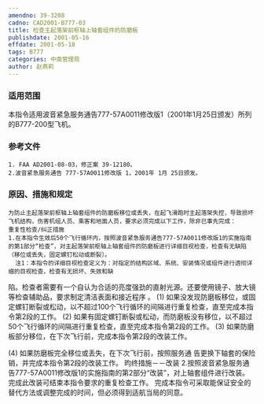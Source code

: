 ```yaml
---
amendno: 39-3208
cadno: CAD2001-B777-03
title: 检查主起落架前枢轴上轴套组件的防磨板
publishdate: 2001-05-16
effdate: 2001-05-18
tags: B777
categories: 中南管理局
author: 赵燕莉
---
```


### 适用范围 
本指令适用波音紧急服务通告777-57A0011修改版1（2001年1月25日颁发）所列的B777-200型飞机。

### 参考文件
    1. FAA AD2001-08-03，修正案 39-12180。
    2.波音紧急服务通告 777-57A0011修改版 1，2001年 1月 25日颁发。

### 原因、措施和规定 
    为防止主起落架前枢轴上轴套组件的防磨板移位或丢失，在起飞滑跑时主起落架失控，导致损坏飞机结构，伤害机组人员、乘客和地面人员，要求必须完成以下工作，除非已事先完成： 
    重复性检查/纠正措施 
    1.在本指令生效后50个飞行循环内，按照波音紧急服务通告777-57A0011修改版1的实施指南的第1部分“检查”，对主起落架前枢轴上轴套组件的防磨板进行详细目视检查，检查有无缺陷（移位或丢失，固定螺钉松动或断裂〕。 
      注1：本指令的详细目视检查定义为：对指定的结构区域、系统、安装情况或组件进行透彻详细的目视检查，检查有无损坏、失效和缺
  
陷。检查者需要有一个自认为合适的亮度强劲的直射光源。还要使用镜子、放大镜等检查辅助品，要求制定清洁表面和接近程序 。 
(1) 如果没发现防磨板移位，或固定螺钉断裂或松动，以不超过100个飞行循环的间隔进行重复检查，直至完成本指令第2段的工作。
 (2) 如果有固定螺钉断裂或松动，而防磨板没有移位，以不超过50个飞行循环的间隔进行重复检查，直至完成本指令第2段的工作。
      (3) 如果防磨板部分移位，在下次飞行前，完成本指令第2段的改装工作。 

(4) 如果防磨板完全移位或丢失，在下次飞行前，按照服务通
告更换下轴套的保险销，并完成本指令第2段的改装工作。     昀终措施－－改装 
     2.按照波音紧急服务通告777-57A0011修改版1的实施指南的第2部分“改装”，对上轴套组件进行改装。完成此改装可结束本指令要求的重复检查工作。 
     完成本指令可采取能保证安全的替代方法或调整完成的时间，但必须得到适航当局的同意。
